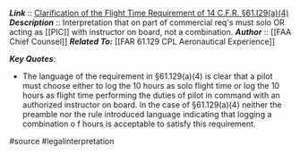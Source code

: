 ***Link***      :: [Clarification of the Flight Time Requirement of 14 C.F.R. §61.I29(a)(4)](https://www.faa.gov/about/office_org/headquarters_offices/agc/practice_areas/regulations/interpretations/Data/interps/2016/Grannis_2016_Legal_Interpretation.pdf)
***Description***      :: Interpretation that on part of commercial req's must solo OR acting as [[PIC]] with instructor on board, not a combination.
***Author*** :: [[FAA Chief Counsel]]
***Related To:*** [[FAR 61.129 CPL Aeronautical Experience]]

***Key Quotes***:
* The language of the requirement in §61.129(a)(4) is clear that a pilot must choose either to log the 10 hours as solo flight time or log the 10 hours as flight time performing the duties of pilot in command with an authorized instructor on board. ln the case of §61.129(a)(4) neither the preamble nor the rule introduced language indicating that logging a combination o f hours is acceptable to satisfy this requirement.

#source #legalinterpretation